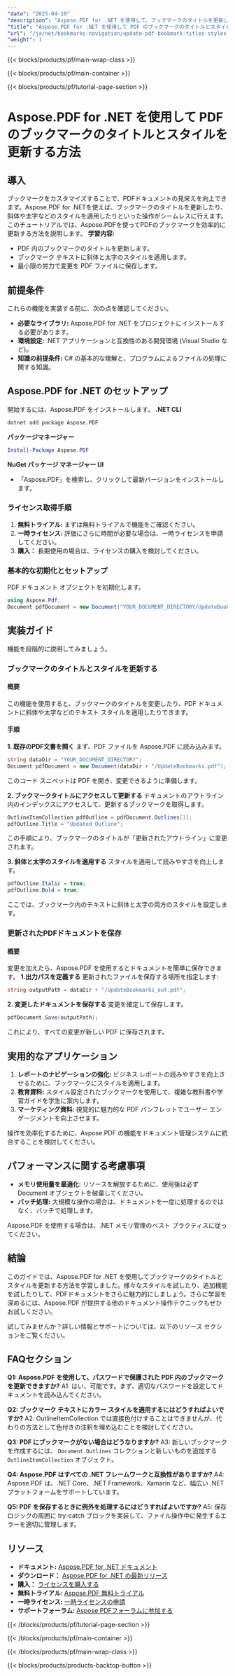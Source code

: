 ```yaml
---
"date": "2025-04-10"
"description": "Aspose.PDF for .NET を使用して、ブックマークのタイトルを更新したり、斜体や太字などのスタイルを適用したりする方法を学びます。ナビゲーションとプレゼンテーションを改善し、PDFドキュメントの機能性を高めます。"
"title": "Aspose.PDF for .NET を使用して PDF のブックマークのタイトルとスタイルを更新する方法"
"url": "/ja/net/bookmarks-navigation/update-pdf-bookmark-titles-styles-aspose-pdf-dotnet/"
"weight": 1
---
```


{{< blocks/products/pf/main-wrap-class >}}

{{< blocks/products/pf/main-container >}}

{{< blocks/products/pf/tutorial-page-section >}}


# Aspose.PDF for .NET を使用して PDF のブックマークのタイトルとスタイルを更新する方法
## 導入
ブックマークをカスタマイズすることで、PDFドキュメントの見栄えを向上できます。Aspose.PDF for .NETを使えば、ブックマークのタイトルを更新したり、斜体や太字などのスタイルを適用したりといった操作がシームレスに行えます。このチュートリアルでは、Aspose.PDFを使ってPDFのブックマークを効率的に更新する方法を説明します。
**学習内容:**
- PDF 内のブックマークのタイトルを更新します。
- ブックマーク テキストに斜体と太字のスタイルを適用します。
- 最小限の労力で変更を PDF ファイルに保存します。

## 前提条件
これらの機能を実装する前に、次の点を確認してください。
- **必要なライブラリ:** Aspose.PDF for .NET をプロジェクトにインストールする必要があります。
- **環境設定:** .NET アプリケーションと互換性のある開発環境 (Visual Studio など)。
- **知識の前提条件:** C# の基本的な理解と、プログラムによるファイルの処理に関する知識。

## Aspose.PDF for .NET のセットアップ
開始するには、Aspose.PDF をインストールします。
**.NET CLI**
```bash
dotnet add package Aspose.PDF
```
**パッケージマネージャー**
```powershell
Install-Package Aspose.PDF
```
**NuGet パッケージ マネージャー UI**
- 「Aspose.PDF」を検索し、クリックして最新バージョンをインストールします。

### ライセンス取得手順
1. **無料トライアル:** まずは無料トライアルで機能をご確認ください。
2. **一時ライセンス:** 評価にさらに時間が必要な場合は、一時ライセンスを申請してください。
3. **購入：** 長期使用の場合は、ライセンスの購入を検討してください。

### 基本的な初期化とセットアップ
PDF ドキュメント オブジェクトを初期化します。
```csharp
using Aspose.Pdf;
Document pdfDocument = new Document("YOUR_DOCUMENT_DIRECTORY/UpdateBookmarks.pdf");
```

## 実装ガイド
機能を段階的に説明してみましょう。

### ブックマークのタイトルとスタイルを更新する
#### 概要
この機能を使用すると、ブックマークのタイトルを変更したり、PDF ドキュメントに斜体や太字などのテキスト スタイルを適用したりできます。

#### 手順
**1. 既存のPDF文書を開く**
まず、PDF ファイルを Aspose.PDF に読み込みます。
```csharp
string dataDir = "YOUR_DOCUMENT_DIRECTORY";
Document pdfDocument = new Document(dataDir + "/UpdateBookmarks.pdf");
```
このコード スニペットは PDF を開き、変更できるように準備します。

**2. ブックマークタイトルにアクセスして更新する**
ドキュメントのアウトライン内のインデックスにアクセスして、更新するブックマークを取得します。
```csharp
OutlineItemCollection pdfOutline = pdfDocument.Outlines[1];
pdfOutline.Title = "Updated Outline";
```
この手順により、ブックマークのタイトルが「更新されたアウトライン」に変更されます。

**3. 斜体と太字のスタイルを適用する**
スタイルを適用して読みやすさを向上します。
```csharp
pdfOutline.Italic = true;
pdfOutline.Bold = true;
```
ここでは、ブックマーク内のテキストに斜体と太字の両方のスタイルを設定します。

### 更新されたPDFドキュメントを保存
#### 概要
変更を加えたら、Aspose.PDF を使用するとドキュメントを簡単に保存できます。
**1.出力パスを定義する**
更新されたファイルを保存する場所を指定します:
```csharp
string outputPath = dataDir + "/UpdateBookmarks_out.pdf";
```

**2. 変更したドキュメントを保存する**
変更を確定して保存します。
```csharp
pdfDocument.Save(outputPath);
```
これにより、すべての変更が新しい PDF に保存されます。

## 実用的なアプリケーション
1. **レポートのナビゲーションの強化:** ビジネス レポートの読みやすさを向上させるために、ブックマークにスタイルを適用します。
2. **教育資料:** スタイル設定されたブックマークを使用して、複雑な教科書や学習ガイドを学生に案内します。
3. **マーケティング資料:** 視覚的に魅力的な PDF パンフレットでユーザー エンゲージメントを向上させます。

操作を効率化するために、Aspose.PDF の機能をドキュメント管理システムに統合することを検討してください。

## パフォーマンスに関する考慮事項
- **メモリ使用量を最適化:** リソースを解放するために、使用後は必ず Document オブジェクトを破棄してください。
- **バッチ処理:** 大規模な操作の場合は、ドキュメントを一度に処理するのではなく、バッチで処理します。

Aspose.PDF を使用する場合は、.NET メモリ管理のベスト プラクティスに従ってください。

## 結論
このガイドでは、Aspose.PDF for .NET を使用してブックマークのタイトルとスタイルを更新する方法を学習しました。様々なスタイルを試したり、追加機能を試したりして、PDFドキュメントをさらに魅力的にしましょう。さらに学習を深めるには、Aspose.PDF が提供する他のドキュメント操作テクニックもぜひお試しください。

試してみませんか？詳しい情報とサポートについては、以下のリソース セクションをご覧ください。

## FAQセクション
**Q1: Aspose.PDF を使用して、パスワードで保護された PDF 内のブックマークを更新できますか?**
A1: はい、可能です。まず、適切なパスワードを設定してドキュメントを読み込んでください。

**Q2: ブックマーク テキストにカラー スタイルを適用するにはどうすればよいですか?**
A2: OutlineItemCollection では直接色付けすることはできませんが、代わりの方法として色付きの注釈を埋め込むことを検討してください。

**Q3: PDF にブックマークがない場合はどうなりますか?**
A3: 新しいブックマークを作成するには、 `Document.Outlines` コレクションと新しいものを追加する `OutlineItemCollection` オブジェクト。

**Q4: Aspose.PDF はすべての .NET フレームワークと互換性がありますか?**
A4: Aspose.PDF は、.NET Core、.NET Framework、Xamarin など、幅広い .NET プラットフォームをサポートしています。

**Q5: PDF を保存するときに例外を処理するにはどうすればよいですか?**
A5: 保存ロジックの周囲に try-catch ブロックを実装して、ファイル操作中に発生するエラーを適切に管理します。

## リソース
- **ドキュメント:** [Aspose.PDF for .NET ドキュメント](https://reference.aspose.com/pdf/net/)
- **ダウンロード：** [Aspose.PDF for .NET の最新リリース](https://releases.aspose.com/pdf/net/)
- **購入：** [ライセンスを購入する](https://purchase.aspose.com/buy)
- **無料トライアル:** [Aspose.PDF 無料トライアル](https://releases.aspose.com/pdf/net/)
- **一時ライセンス:** [一時ライセンスの申請](https://purchase.aspose.com/temporary-license/)
- **サポートフォーラム:** [Aspose PDFフォーラムに参加する](https://forum.aspose.com/c/pdf/10)

{{< /blocks/products/pf/tutorial-page-section >}}

{{< /blocks/products/pf/main-container >}}

{{< /blocks/products/pf/main-wrap-class >}}

{{< blocks/products/products-backtop-button >}}